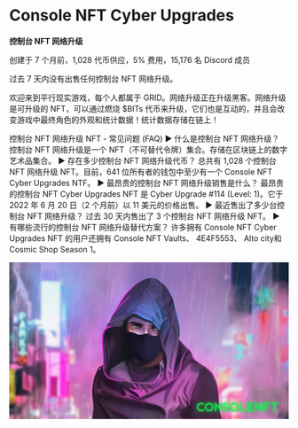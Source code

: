 # Console NFT Cyber Upgrades

**控制台 NFT 网络升级**

创建于 7 个月前，1,028 代币供应，5% 费用，15,176 名 Discord 成员

过去 7 天内没有出售任何控制台 NFT 网络升级。

欢迎来到平行现实游戏，每个人都属于 GRID。网络升级正在升级黑客。网络升级是可升级的 NFT，可以通过燃烧 $BITs 代币来升级，它们也是互动的，并且会改变游戏中最终角色的外观和统计数据！统计数据存储在链上！

控制台 NFT 网络升级 NFT - 常见问题 (FAQ)
▶ 什么是控制台 NFT 网络升级？
控制台 NFT 网络升级是一个 NFT（不可替代令牌）集合。存储在区块链上的数字艺术品集合。
▶ 存在多少控制台 NFT 网络升级代币？
总共有 1,028 个控制台 NFT 网络升级 NFT。目前，641 位所有者的钱包中至少有一个 Console NFT Cyber Upgrades NTF。
▶ 最昂贵的控制台 NFT 网络升级销售是什么？
最昂贵的控制台 NFT Cyber Upgrades NFT 是 Cyber Upgrade #114 (Level: 1)。它于 2022 年 6 月 20 日（2 个月前）以 11 美元的价格出售。
▶ 最近售出了多少台控制台 NFT 网络升级？
过去 30 天内售出了 3 个控制台 NFT 网络升级 NFT。
▶ 有哪些流行的控制台 NFT 网络升级替代方案？
许多拥有 Console NFT Cyber Upgrades NFT 的用户还拥有 Console NFT Vaults、 4E4F5553、 Alto city和 Cosmic Shop Season 1。

![unnamed](unnamed.jpg)
